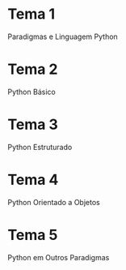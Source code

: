 # Tema 1

Paradigmas e Linguagem Python

# Tema 2

Python Básico

# Tema 3

Python Estruturado

# Tema 4

Python Orientado a Objetos

# Tema 5

Python em Outros Paradigmas
